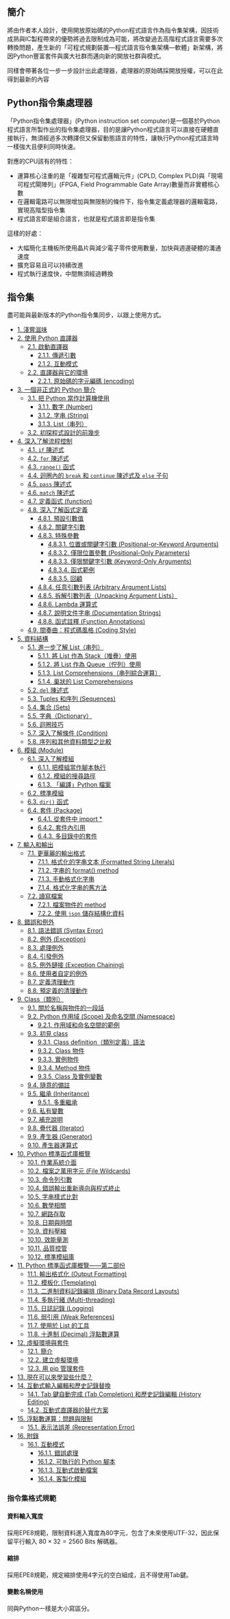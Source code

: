 ## 簡介
將由作者本人設計，使用開放原始碼的Python程式語言作為指令集架構，因技術成熟與IC製程帶來的優勢將過去限制成為可能，將改變過去高階程式語言需要多次轉換問題，產生新的「可程式規劃裝置—程式語言指令集架構—軟體」新架構，將因Python豐富套件與廣大社群而邁向新的開放社群與模式。

同樣會帶著各位一步一步設計出此處理器，處理器的原始碼採開放授權，可以在此得到最新的內容

## Python指令集處理器
「Python指令集處理器」(Python instruction set computer)是一個基於Python程式語言所製作出的指令集處理器，目的是讓Python程式語言可以直接在硬體直接執行，無須經過多次轉譯但又保留動態語言的特性，讓執行Python程式語言時一樣強大且便利同時快速。

對應的CPU該有的特性：

- 運算核心注重的是「複雜型可程式邏輯元件」(CPLD, Complex PLD)與「現場可程式閘陣列」(FPGA, Field Programmable Gate Array)數量而非實體核心數
- 在邏輯電路可以無限增加與無限制的條件下，指令集定義處理器的邏輯電路，實現高階型指令集
- 程式語言即是組合語言，也就是程式語言即是指令集

這樣的好處：

- 大幅簡化主機板所使用晶片與減少電子零件使用數量，加快與週邊硬體的溝通速度
- 擴充容易且可以持續改進
- 程式執行速度快，中間無須經過轉換

## 指令集
盡可能與最新版本的Python指令集同步，以跟上使用方式。

-   [1. 淺嘗滋味](https://docs.python.org/zh-tw/3/tutorial/appetite.html)
-   [2. 使用 Python 直譯器](https://docs.python.org/zh-tw/3/tutorial/interpreter.html)
    -   [2.1. 啟動直譯器](https://docs.python.org/zh-tw/3/tutorial/interpreter.html#invoking-the-interpreter)
        -   [2.1.1. 傳遞引數](https://docs.python.org/zh-tw/3/tutorial/interpreter.html#argument-passing)
        -   [2.1.2. 互動模式](https://docs.python.org/zh-tw/3/tutorial/interpreter.html#interactive-mode)
    -   [2.2. 直譯器與它的環境](https://docs.python.org/zh-tw/3/tutorial/interpreter.html#the-interpreter-and-its-environment)
        -   [2.2.1. 原始碼的字元編碼 (encoding)](https://docs.python.org/zh-tw/3/tutorial/interpreter.html#source-code-encoding)
-   [3. 一個非正式的 Python 簡介](https://docs.python.org/zh-tw/3/tutorial/introduction.html)
    -   [3.1. 把 Python 當作計算機使用](https://docs.python.org/zh-tw/3/tutorial/introduction.html#using-python-as-a-calculator)
        -   [3.1.1. 數字 (Number)](https://docs.python.org/zh-tw/3/tutorial/introduction.html#numbers)
        -   [3.1.2. 字串 (String)](https://docs.python.org/zh-tw/3/tutorial/introduction.html#strings)
        -   [3.1.3. List（串列）](https://docs.python.org/zh-tw/3/tutorial/introduction.html#lists)
    -   [3.2. 初探程式設計的前幾步](https://docs.python.org/zh-tw/3/tutorial/introduction.html#first-steps-towards-programming)
-   [4. 深入了解流程控制](https://docs.python.org/zh-tw/3/tutorial/controlflow.html)
    -   [4.1. `if` 陳述式](https://docs.python.org/zh-tw/3/tutorial/controlflow.html#if-statements)
    -   [4.2. `for` 陳述式](https://docs.python.org/zh-tw/3/tutorial/controlflow.html#for-statements)
    -   [4.3. `range()` 函式](https://docs.python.org/zh-tw/3/tutorial/controlflow.html#the-range-function)
    -   [4.4. 迴圈內的 `break` 和 `continue` 陳述式及 `else` 子句](https://docs.python.org/zh-tw/3/tutorial/controlflow.html#break-and-continue-statements-and-else-clauses-on-loops)
    -   [4.5. `pass` 陳述式](https://docs.python.org/zh-tw/3/tutorial/controlflow.html#pass-statements)
    -   [4.6. `match` 陳述式](https://docs.python.org/zh-tw/3/tutorial/controlflow.html#match-statements)
    -   [4.7. 定義函式 (function)](https://docs.python.org/zh-tw/3/tutorial/controlflow.html#defining-functions)
    -   [4.8. 深入了解函式定義](https://docs.python.org/zh-tw/3/tutorial/controlflow.html#more-on-defining-functions)
        -   [4.8.1. 預設引數值](https://docs.python.org/zh-tw/3/tutorial/controlflow.html#default-argument-values)
        -   [4.8.2. 關鍵字引數](https://docs.python.org/zh-tw/3/tutorial/controlflow.html#keyword-arguments)
        -   [4.8.3. 特殊參數](https://docs.python.org/zh-tw/3/tutorial/controlflow.html#special-parameters)
            -   [4.8.3.1. 位置或關鍵字引數 (Positional-or-Keyword Arguments)](https://docs.python.org/zh-tw/3/tutorial/controlflow.html#positional-or-keyword-arguments)
            -   [4.8.3.2. 僅限位置參數 (Positional-Only Parameters)](https://docs.python.org/zh-tw/3/tutorial/controlflow.html#positional-only-parameters)
            -   [4.8.3.3. 僅限關鍵字引數 (Keyword-Only Arguments)](https://docs.python.org/zh-tw/3/tutorial/controlflow.html#keyword-only-arguments)
            -   [4.8.3.4. 函式範例](https://docs.python.org/zh-tw/3/tutorial/controlflow.html#function-examples)
            -   [4.8.3.5. 回顧](https://docs.python.org/zh-tw/3/tutorial/controlflow.html#recap)
        -   [4.8.4. 任意引數列表 (Arbitrary Argument Lists)](https://docs.python.org/zh-tw/3/tutorial/controlflow.html#arbitrary-argument-lists)
        -   [4.8.5. 拆解引數列表（Unpacking Argument Lists）](https://docs.python.org/zh-tw/3/tutorial/controlflow.html#unpacking-argument-lists)
        -   [4.8.6. Lambda 運算式](https://docs.python.org/zh-tw/3/tutorial/controlflow.html#lambda-expressions)
        -   [4.8.7. 說明文件字串 (Documentation Strings)](https://docs.python.org/zh-tw/3/tutorial/controlflow.html#documentation-strings)
        -   [4.8.8. 函式註釋 (Function Annotations)](https://docs.python.org/zh-tw/3/tutorial/controlflow.html#function-annotations)
    -   [4.9. 間奏曲：程式碼風格 (Coding Style)](https://docs.python.org/zh-tw/3/tutorial/controlflow.html#intermezzo-coding-style)
-   [5. 資料結構](https://docs.python.org/zh-tw/3/tutorial/datastructures.html)
    -   [5.1. 進一步了解 List（串列）](https://docs.python.org/zh-tw/3/tutorial/datastructures.html#more-on-lists)
        -   [5.1.1. 將 List 作為 Stack（堆疊）使用](https://docs.python.org/zh-tw/3/tutorial/datastructures.html#using-lists-as-stacks)
        -   [5.1.2. 將 List 作為 Queue（佇列）使用](https://docs.python.org/zh-tw/3/tutorial/datastructures.html#using-lists-as-queues)
        -   [5.1.3. List Comprehensions（串列綜合運算）](https://docs.python.org/zh-tw/3/tutorial/datastructures.html#list-comprehensions)
        -   [5.1.4. 巢狀的 List Comprehensions](https://docs.python.org/zh-tw/3/tutorial/datastructures.html#nested-list-comprehensions)
    -   [5.2. `del` 陳述式](https://docs.python.org/zh-tw/3/tutorial/datastructures.html#the-del-statement)
    -   [5.3. Tuples 和序列 (Sequences)](https://docs.python.org/zh-tw/3/tutorial/datastructures.html#tuples-and-sequences)
    -   [5.4. 集合 (Sets)](https://docs.python.org/zh-tw/3/tutorial/datastructures.html#sets)
    -   [5.5. 字典（Dictionary）](https://docs.python.org/zh-tw/3/tutorial/datastructures.html#dictionaries)
    -   [5.6. 迴圈技巧](https://docs.python.org/zh-tw/3/tutorial/datastructures.html#looping-techniques)
    -   [5.7. 深入了解條件 (Condition)](https://docs.python.org/zh-tw/3/tutorial/datastructures.html#more-on-conditions)
    -   [5.8. 序列和其他資料類型之比較](https://docs.python.org/zh-tw/3/tutorial/datastructures.html#comparing-sequences-and-other-types)
-   [6. 模組 (Module)](https://docs.python.org/zh-tw/3/tutorial/modules.html)
    -   [6.1. 深入了解模組](https://docs.python.org/zh-tw/3/tutorial/modules.html#more-on-modules)
        -   [6.1.1. 把模組當作腳本執行](https://docs.python.org/zh-tw/3/tutorial/modules.html#executing-modules-as-scripts)
        -   [6.1.2. 模組的搜尋路徑](https://docs.python.org/zh-tw/3/tutorial/modules.html#the-module-search-path)
        -   [6.1.3. 「編譯」Python 檔案](https://docs.python.org/zh-tw/3/tutorial/modules.html#compiled-python-files)
    -   [6.2. 標準模組](https://docs.python.org/zh-tw/3/tutorial/modules.html#standard-modules)
    -   [6.3. `dir()` 函式](https://docs.python.org/zh-tw/3/tutorial/modules.html#the-dir-function)
    -   [6.4. 套件 (Package)](https://docs.python.org/zh-tw/3/tutorial/modules.html#packages)
        -   [6.4.1. 從套件中 import *](https://docs.python.org/zh-tw/3/tutorial/modules.html#importing-from-a-package)
        -   [6.4.2. 套件內引用](https://docs.python.org/zh-tw/3/tutorial/modules.html#intra-package-references)
        -   [6.4.3. 多目錄中的套件](https://docs.python.org/zh-tw/3/tutorial/modules.html#packages-in-multiple-directories)
-   [7. 輸入和輸出](https://docs.python.org/zh-tw/3/tutorial/inputoutput.html)
    -   [7.1. 更華麗的輸出格式](https://docs.python.org/zh-tw/3/tutorial/inputoutput.html#fancier-output-formatting)
        -   [7.1.1. 格式化的字串文本 (Formatted String Literals)](https://docs.python.org/zh-tw/3/tutorial/inputoutput.html#formatted-string-literals)
        -   [7.1.2. 字串的 format() method](https://docs.python.org/zh-tw/3/tutorial/inputoutput.html#the-string-format-method)
        -   [7.1.3. 手動格式化字串](https://docs.python.org/zh-tw/3/tutorial/inputoutput.html#manual-string-formatting)
        -   [7.1.4. 格式化字串的舊方法](https://docs.python.org/zh-tw/3/tutorial/inputoutput.html#old-string-formatting)
    -   [7.2. 讀寫檔案](https://docs.python.org/zh-tw/3/tutorial/inputoutput.html#reading-and-writing-files)
        -   [7.2.1. 檔案物件的 method](https://docs.python.org/zh-tw/3/tutorial/inputoutput.html#methods-of-file-objects)
        -   [7.2.2. 使用 `json` 儲存結構化資料](https://docs.python.org/zh-tw/3/tutorial/inputoutput.html#saving-structured-data-with-json)
-   [8. 錯誤和例外](https://docs.python.org/zh-tw/3/tutorial/errors.html)
    -   [8.1. 語法錯誤 (Syntax Error)](https://docs.python.org/zh-tw/3/tutorial/errors.html#syntax-errors)
    -   [8.2. 例外 (Exception)](https://docs.python.org/zh-tw/3/tutorial/errors.html#exceptions)
    -   [8.3. 處理例外](https://docs.python.org/zh-tw/3/tutorial/errors.html#handling-exceptions)
    -   [8.4. 引發例外](https://docs.python.org/zh-tw/3/tutorial/errors.html#raising-exceptions)
    -   [8.5. 例外鏈接 (Exception Chaining)](https://docs.python.org/zh-tw/3/tutorial/errors.html#exception-chaining)
    -   [8.6. 使用者自定的例外](https://docs.python.org/zh-tw/3/tutorial/errors.html#user-defined-exceptions)
    -   [8.7. 定義清理動作](https://docs.python.org/zh-tw/3/tutorial/errors.html#defining-clean-up-actions)
    -   [8.8. 預定義的清理動作](https://docs.python.org/zh-tw/3/tutorial/errors.html#predefined-clean-up-actions)
-   [9. Class（類別）](https://docs.python.org/zh-tw/3/tutorial/classes.html)
    -   [9.1. 關於名稱與物件的一段話](https://docs.python.org/zh-tw/3/tutorial/classes.html#a-word-about-names-and-objects)
    -   [9.2. Python 作用域 (Scope) 及命名空間 (Namespace)](https://docs.python.org/zh-tw/3/tutorial/classes.html#python-scopes-and-namespaces)
        -   [9.2.1. 作用域和命名空間的範例](https://docs.python.org/zh-tw/3/tutorial/classes.html#scopes-and-namespaces-example)
    -   [9.3. 初見 class](https://docs.python.org/zh-tw/3/tutorial/classes.html#a-first-look-at-classes)
        -   [9.3.1. Class definition（類別定義）語法](https://docs.python.org/zh-tw/3/tutorial/classes.html#class-definition-syntax)
        -   [9.3.2. Class 物件](https://docs.python.org/zh-tw/3/tutorial/classes.html#class-objects)
        -   [9.3.3. 實例物件](https://docs.python.org/zh-tw/3/tutorial/classes.html#instance-objects)
        -   [9.3.4. Method 物件](https://docs.python.org/zh-tw/3/tutorial/classes.html#method-objects)
        -   [9.3.5. Class 及實例變數](https://docs.python.org/zh-tw/3/tutorial/classes.html#class-and-instance-variables)
    -   [9.4. 隨意的備註](https://docs.python.org/zh-tw/3/tutorial/classes.html#random-remarks)
    -   [9.5. 繼承 (Inheritance)](https://docs.python.org/zh-tw/3/tutorial/classes.html#inheritance)
        -   [9.5.1. 多重繼承](https://docs.python.org/zh-tw/3/tutorial/classes.html#multiple-inheritance)
    -   [9.6. 私有變數](https://docs.python.org/zh-tw/3/tutorial/classes.html#private-variables)
    -   [9.7. 補充說明](https://docs.python.org/zh-tw/3/tutorial/classes.html#odds-and-ends)
    -   [9.8. 疊代器 (Iterator)](https://docs.python.org/zh-tw/3/tutorial/classes.html#iterators)
    -   [9.9. 產生器 (Generator)](https://docs.python.org/zh-tw/3/tutorial/classes.html#generators)
    -   [9.10. 產生器運算式](https://docs.python.org/zh-tw/3/tutorial/classes.html#generator-expressions)
-   [10. Python 標準函式庫概覽](https://docs.python.org/zh-tw/3/tutorial/stdlib.html)
    -   [10.1. 作業系統介面](https://docs.python.org/zh-tw/3/tutorial/stdlib.html#operating-system-interface)
    -   [10.2. 檔案之萬用字元 (File Wildcards)](https://docs.python.org/zh-tw/3/tutorial/stdlib.html#file-wildcards)
    -   [10.3. 命令列引數](https://docs.python.org/zh-tw/3/tutorial/stdlib.html#command-line-arguments)
    -   [10.4. 錯誤輸出重新導向與程式終止](https://docs.python.org/zh-tw/3/tutorial/stdlib.html#error-output-redirection-and-program-termination)
    -   [10.5. 字串樣式比對](https://docs.python.org/zh-tw/3/tutorial/stdlib.html#string-pattern-matching)
    -   [10.6. 數學相關](https://docs.python.org/zh-tw/3/tutorial/stdlib.html#mathematics)
    -   [10.7. 網路存取](https://docs.python.org/zh-tw/3/tutorial/stdlib.html#internet-access)
    -   [10.8. 日期與時間](https://docs.python.org/zh-tw/3/tutorial/stdlib.html#dates-and-times)
    -   [10.9. 資料壓縮](https://docs.python.org/zh-tw/3/tutorial/stdlib.html#data-compression)
    -   [10.10. 效能量測](https://docs.python.org/zh-tw/3/tutorial/stdlib.html#performance-measurement)
    -   [10.11. 品質控管](https://docs.python.org/zh-tw/3/tutorial/stdlib.html#quality-control)
    -   [10.12. 標準模組庫](https://docs.python.org/zh-tw/3/tutorial/stdlib.html#batteries-included)
-   [11. Python 標準函式庫概覽——第二部份](https://docs.python.org/zh-tw/3/tutorial/stdlib2.html)
    -   [11.1. 輸出格式化 (Output Formatting)](https://docs.python.org/zh-tw/3/tutorial/stdlib2.html#output-formatting)
    -   [11.2. 模板化 (Templating)](https://docs.python.org/zh-tw/3/tutorial/stdlib2.html#templating)
    -   [11.3. 二進制資料記錄編排 (Binary Data Record Layouts)](https://docs.python.org/zh-tw/3/tutorial/stdlib2.html#working-with-binary-data-record-layouts)
    -   [11.4. 多執行緒 (Multi-threading)](https://docs.python.org/zh-tw/3/tutorial/stdlib2.html#multi-threading)
    -   [11.5. 日誌記錄 (Logging)](https://docs.python.org/zh-tw/3/tutorial/stdlib2.html#logging)
    -   [11.6. 弱引用 (Weak References)](https://docs.python.org/zh-tw/3/tutorial/stdlib2.html#weak-references)
    -   [11.7. 使用於 List 的工具](https://docs.python.org/zh-tw/3/tutorial/stdlib2.html#tools-for-working-with-lists)
    -   [11.8. 十進制 (Decimal) 浮點數運算](https://docs.python.org/zh-tw/3/tutorial/stdlib2.html#decimal-floating-point-arithmetic)
-   [12. 虛擬環境與套件](https://docs.python.org/zh-tw/3/tutorial/venv.html)
    -   [12.1. 簡介](https://docs.python.org/zh-tw/3/tutorial/venv.html#introduction)
    -   [12.2. 建立虛擬環境](https://docs.python.org/zh-tw/3/tutorial/venv.html#creating-virtual-environments)
    -   [12.3. 用 pip 管理套件](https://docs.python.org/zh-tw/3/tutorial/venv.html#managing-packages-with-pip)
-   [13. 現在可以來學習些什麼？](https://docs.python.org/zh-tw/3/tutorial/whatnow.html)
-   [14. 互動式輸入編輯和歷史記錄替換](https://docs.python.org/zh-tw/3/tutorial/interactive.html)
    -   [14.1. Tab 鍵自動完成 (Tab Completion) 和歷史記錄編輯 (History Editing)](https://docs.python.org/zh-tw/3/tutorial/interactive.html#tab-completion-and-history-editing)
    -   [14.2. 互動式直譯器的替代方案](https://docs.python.org/zh-tw/3/tutorial/interactive.html#alternatives-to-the-interactive-interpreter)
-   [15. 浮點數運算：問題與限制](https://docs.python.org/zh-tw/3/tutorial/floatingpoint.html)
    -   [15.1. 表示法誤差 (Representation Error)](https://docs.python.org/zh-tw/3/tutorial/floatingpoint.html#representation-error)
-   [16. 附錄](https://docs.python.org/zh-tw/3/tutorial/appendix.html)
    -   [16.1. 互動模式](https://docs.python.org/zh-tw/3/tutorial/appendix.html#interactive-mode)
        -   [16.1.1. 錯誤處理](https://docs.python.org/zh-tw/3/tutorial/appendix.html#error-handling)
        -   [16.1.2. 可執行的 Python 腳本](https://docs.python.org/zh-tw/3/tutorial/appendix.html#executable-python-scripts)
        -   [16.1.3. 互動式啟動檔案](https://docs.python.org/zh-tw/3/tutorial/appendix.html#the-interactive-startup-file)
        -   [16.1.4. 客製化模組](https://docs.python.org/zh-tw/3/tutorial/appendix.html#the-customization-modules)

### 指令集格式規範
#### 資料輸入寬度
採用EPE8規範，限制資料進入寬度為80字元，包含了未來使用UTF-32，因此保留平行輸入 $`80 \times 32 = 2560`$  Bits 解碼器。

#### 縮排
採用EPE8規範，規定縮排使用4字元的空白組成，且不得使用Tab鍵。

#### 變數名稱使用
同與Python一樣是大小寫區分。

